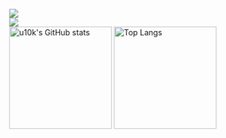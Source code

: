 ![](https://visitor-badge.laobi.icu/badge?page_id=u10k.u10k)
<br/>
![](https://img.shields.io/badge/dynamic/json?url=https%3A%2F%2Flinux.do%2Fu%2Fhwz%2Fsummary.json&query=%24.user_summary.likes_received&prefix=%E8%8E%B7%E5%BE%97%E7%82%B9%E8%B5%9E%EF%BC%9A&suffix=,%20%20%20%E8%AF%B7%E7%95%99%E4%B8%8B%E2%9D%A4%20%20%20:%EF%BC%89%F0%9F%91%87&style=social&logo=linux&label=u10k&color=red&link=https%3A%2F%2Flinux.do%2Fu%2Flgguan%2F&link=https%3A%2F%2Flinux.do%2Fu%2Flgguan%2F)
<br/>
<img src="https://github-readme-stats-one-bice.vercel.app/api?username=u10k&count_private=true&theme=calm&show_icons=true&include_all_commits=true&role=OWNER,ORGANIZATION_MEMBER,COLLABORATOR" alt="u10k's GitHub stats" height="185px" /> <img src="https://github-readme-stats-one-bice.vercel.app/api/top-langs/?username=u10k&layout=compact&langs_count=8&theme=calm&role=OWNER,COLLABORATOR" alt="Top Langs" height="185px" />
